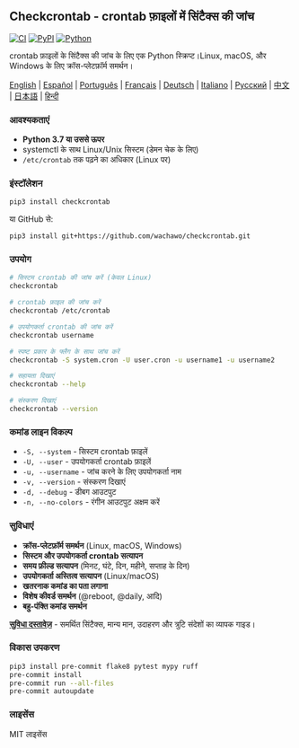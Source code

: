 ## Checkcrontab - crontab फ़ाइलों में सिंटैक्स की जांच

[![CI](https://github.com/wachawo/checkcrontab/actions/workflows/ci.yml/badge.svg)](https://github.com/wachawo/checkcrontab/actions/workflows/ci.yml)
[![PyPI](https://img.shields.io/pypi/v/checkcrontab.svg)](https://pypi.org/project/checkcrontab/)
[![Python](https://img.shields.io/pypi/pyversions/checkcrontab.svg)](https://pypi.org/project/checkcrontab/)

crontab फ़ाइलों के सिंटैक्स की जांच के लिए एक Python स्क्रिप्ट।Linux, macOS, और Windows के लिए क्रॉस-प्लेटफ़ॉर्म समर्थन।

[English](https://github.com/wachawo/checkcrontab/blob/main/README.md) | [Español](https://github.com/wachawo/checkcrontab/blob/main/docs/README_ES.md) | [Português](https://github.com/wachawo/checkcrontab/blob/main/docs/README_PT.md) | [Français](https://github.com/wachawo/checkcrontab/blob/main/docs/README_FR.md) | [Deutsch](https://github.com/wachawo/checkcrontab/blob/main/docs/README_DE.md) | [Italiano](https://github.com/wachawo/checkcrontab/blob/main/docs/README_IT.md) | [Русский](https://github.com/wachawo/checkcrontab/blob/main/docs/README_RU.md) | [中文](https://github.com/wachawo/checkcrontab/blob/main/docs/README_ZH.md) | [日本語](https://github.com/wachawo/checkcrontab/blob/main/docs/README_JA.md) | [हिन्दी](https://github.com/wachawo/checkcrontab/blob/main/docs/README_HI.md)

### आवश्यकताएं

- **Python 3.7 या उससे ऊपर**
- systemctl के साथ Linux/Unix सिस्टम (डेमन चेक के लिए)
- `/etc/crontab` तक पढ़ने का अधिकार (Linux पर)

### इंस्टॉलेशन

```bash
pip3 install checkcrontab
```

या GitHub से:

```bash
pip3 install git+https://github.com/wachawo/checkcrontab.git
```

### उपयोग

```bash
# सिस्टम crontab की जांच करें (केवल Linux)
checkcrontab

# crontab फ़ाइल की जांच करें
checkcrontab /etc/crontab

# उपयोगकर्ता crontab की जांच करें
checkcrontab username

# स्पष्ट प्रकार के फ्लैग के साथ जांच करें
checkcrontab -S system.cron -U user.cron -u username1 -u username2

# सहायता दिखाएं
checkcrontab --help

# संस्करण दिखाएं
checkcrontab --version
```

### कमांड लाइन विकल्प

- `-S, --system` - सिस्टम crontab फ़ाइलें
- `-U, --user` - उपयोगकर्ता crontab फ़ाइलें
- `-u, --username` - जांच करने के लिए उपयोगकर्ता नाम
- `-v, --version` - संस्करण दिखाएं
- `-d, --debug` - डीबग आउटपुट
- `-n, --no-colors` - रंगीन आउटपुट अक्षम करें

### सुविधाएं

- **क्रॉस-प्लेटफ़ॉर्म समर्थन** (Linux, macOS, Windows)
- **सिस्टम और उपयोगकर्ता crontab सत्यापन**
- **समय फ़ील्ड सत्यापन** (मिनट, घंटे, दिन, महीने, सप्ताह के दिन)
- **उपयोगकर्ता अस्तित्व सत्यापन** (Linux/macOS)
- **खतरनाक कमांड का पता लगाना**
- **विशेष कीवर्ड समर्थन** (@reboot, @daily, आदि)
- **बहु-पंक्ति कमांड समर्थन**

**[सुविधा दस्तावेज़](https://github.com/wachawo/checkcrontab/blob/main/docs/FEATURES.md)** - समर्थित सिंटैक्स, मान्य मान, उदाहरण और त्रुटि संदेशों का व्यापक गाइड।

### विकास उपकरण

```bash
pip3 install pre-commit flake8 pytest mypy ruff
pre-commit install
pre-commit run --all-files
pre-commit autoupdate
```

### लाइसेंस

MIT लाइसेंस
